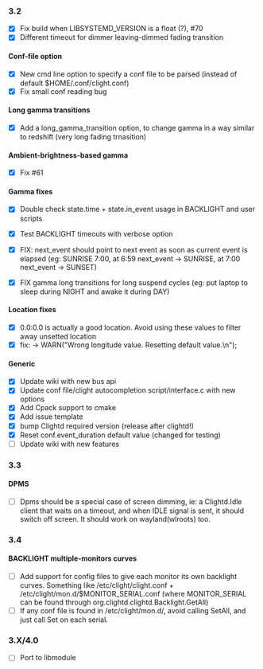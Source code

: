 ### 3.2
- [x] Fix build when LIBSYSTEMD_VERSION is a float (?), #70
- [x] Different timeout for dimmer leaving-dimmed fading transition

#### Conf-file option
- [x] New cmd line option to specify a conf file to be parsed (instead of default $HOME/.conf/clight.conf)
- [x] Fix small conf reading bug

#### Long gamma transitions
- [x] Add a long_gamma_transition option, to change gamma in a way similar to redshift (very long fading trnasition)

#### Ambient-brightness-based gamma
- [x] Fix #61

#### Gamma fixes
- [x] Double check state.time + state.in_event usage in BACKLIGHT and user scripts
- [x] Test BACKLIGHT timeouts with verbose option

- [x] FIX: next_event should point to next event as soon as current event is elapsed (eg: SUNRISE 7:00, at 6:59 next_event -> SUNRISE, at 7:00 next_event -> SUNSET)
- [x] FIX gamma long transitions for long suspend cycles (eg: put laptop to sleep during NIGHT and awake it during DAY)

#### Location fixes
- [x] 0.0:0.0 is actually a good location. Avoid using these values to filter away unsetted location
- [x] fix: ->  WARN("Wrong longitude value. Resetting default value.\n");

#### Generic
- [x] Update wiki with new bus api
- [x] Update conf file/clight autocompletion script/interface.c with new options
- [x] Add Cpack support to cmake
- [x] Add issue template
- [x] bump Clightd required version (release after clightd!)
- [x] Reset conf.event_duration default value (changed for testing)
- [ ] Update wiki with new features

### 3.3

#### DPMS
- [ ] Dpms should be a special case of screen dimming, ie: a Clightd.Idle client that waits on a timeout, and when IDLE signal is sent, it should switch off screen.
It should work on wayland(wlroots) too.

### 3.4

#### BACKLIGHT multiple-monitors curves
- [ ] Add support for config files to give each monitor its own backlight curves. Something like /etc/clight/clight.conf + /etc/clight/mon.d/$MONITOR_SERIAL.conf (where MONITOR_SERIAL can be found through org.clightd.clightd.Backlight.GetAll)
- [ ] If any conf file is found in /etc/clight/mon.d/, avoid calling SetAll, and just call Set on each serial.

### 3.X/4.0
- [ ] Port to libmodule
